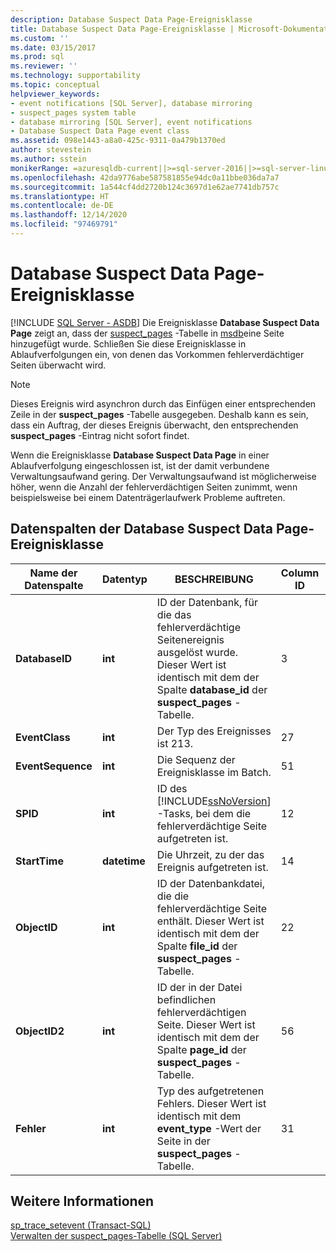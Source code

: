 ```yaml
---
description: Database Suspect Data Page-Ereignisklasse
title: Database Suspect Data Page-Ereignisklasse | Microsoft-Dokumentation
ms.custom: ''
ms.date: 03/15/2017
ms.prod: sql
ms.reviewer: ''
ms.technology: supportability
ms.topic: conceptual
helpviewer_keywords:
- event notifications [SQL Server], database mirroring
- suspect_pages system table
- database mirroring [SQL Server], event notifications
- Database Suspect Data Page event class
ms.assetid: 098e1443-a8a0-425c-9311-0a479b1370ed
author: stevestein
ms.author: sstein
monikerRange: =azuresqldb-current||>=sql-server-2016||>=sql-server-linux-2017||=azuresqldb-mi-current
ms.openlocfilehash: 42da9776abe587581855e94dc0a11bbe036da7a7
ms.sourcegitcommit: 1a544cf4dd2720b124c3697d1e62ae7741db757c
ms.translationtype: HT
ms.contentlocale: de-DE
ms.lasthandoff: 12/14/2020
ms.locfileid: "97469791"
---
```

# <a name="database-suspect-data-page-event-class"></a>Database Suspect Data Page-Ereignisklasse
[!INCLUDE [SQL Server - ASDB](../../includes/applies-to-version/sql-asdb.md)]
  Die Ereignisklasse **Database Suspect Data Page** zeigt an, dass der [suspect_pages](../../relational-databases/system-tables/suspect-pages-transact-sql.md) -Tabelle in [msdb](../../relational-databases/databases/msdb-database.md)eine Seite hinzugefügt wurde. Schließen Sie diese Ereignisklasse in Ablaufverfolgungen ein, von denen das Vorkommen fehlerverdächtiger Seiten überwacht wird.  
  
> [!NOTE]  
>  Dieses Ereignis wird asynchron durch das Einfügen einer entsprechenden Zeile in der **suspect_pages** -Tabelle ausgegeben. Deshalb kann es sein, dass ein Auftrag, der dieses Ereignis überwacht, den entsprechenden **suspect_pages** -Eintrag nicht sofort findet.  
  
 Wenn die Ereignisklasse **Database Suspect Data Page** in einer Ablaufverfolgung eingeschlossen ist, ist der damit verbundene Verwaltungsaufwand gering. Der Verwaltungsaufwand ist möglicherweise höher, wenn die Anzahl der fehlerverdächtigen Seiten zunimmt, wenn beispielsweise bei einem Datenträgerlaufwerk Probleme auftreten.  
  
## <a name="database-suspect-data-page-event-class-data-columns"></a>Datenspalten der Database Suspect Data Page-Ereignisklasse  
  
|Name der Datenspalte|Datentyp|BESCHREIBUNG|Column ID|Filterbar|  
|----------------------|---------------|-----------------|---------------|----------------|  
|**DatabaseID**|**int**|ID der Datenbank, für die das fehlerverdächtige Seitenereignis ausgelöst wurde. Dieser Wert ist identisch mit dem der Spalte **database_id** der **suspect_pages** -Tabelle.|3|Ja|  
|**EventClass**|**int**|Der Typ des Ereignisses ist 213.|27|Nein|  
|**EventSequence**|**int**|Die Sequenz der Ereignisklasse im Batch.|51|Nein|  
|**SPID**|**int**|ID des [!INCLUDE[ssNoVersion](../../includes/ssnoversion-md.md)] -Tasks, bei dem die fehlerverdächtige Seite aufgetreten ist.|12|Ja|  
|**StartTime**|**datetime**|Die Uhrzeit, zu der das Ereignis aufgetreten ist.|14|Ja|  
|**ObjectID**|**int**|ID der Datenbankdatei, die die fehlerverdächtige Seite enthält. Dieser Wert ist identisch mit dem der Spalte **file_id** der **suspect_pages** -Tabelle.|22|Ja|  
|**ObjectID2**|**int**|ID der in der Datei befindlichen fehlerverdächtigen Seite. Dieser Wert ist identisch mit dem der Spalte **page_id** der **suspect_pages** -Tabelle.|56|Ja|  
|**Fehler**|**int**|Typ des aufgetretenen Fehlers. Dieser Wert ist identisch mit dem **event_type** -Wert der Seite in der **suspect_pages** -Tabelle.|31|Ja|  
  
## <a name="see-also"></a>Weitere Informationen  
 [sp_trace_setevent &#40;Transact-SQL&#41;](../../relational-databases/system-stored-procedures/sp-trace-setevent-transact-sql.md)   
 [Verwalten der suspect_pages-Tabelle &#40;SQL Server&#41;](../../relational-databases/backup-restore/manage-the-suspect-pages-table-sql-server.md)  
  
  

